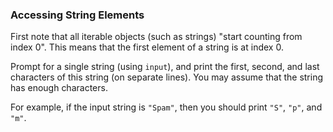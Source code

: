 ### Accessing String Elements

First note that all iterable objects (such as strings) \"start counting
from index 0\". This means that the first element of a string is at
index 0.

Prompt for a single string (using `input`), and print the first, second,
and last characters of this string (on separate lines). You may assume
that the string has enough characters.

For example, if the input string is `"Spam"`, then you should print
`"S"`, `"p"`, and `"m"`.
